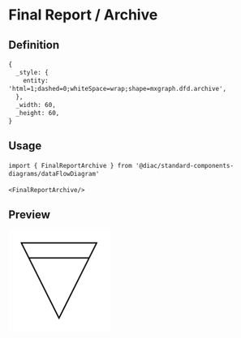 # Final Report / Archive

## Definition

```
{
  _style: { 
    entity: 'html=1;dashed=0;whiteSpace=wrap;shape=mxgraph.dfd.archive',
  },
  _width: 60,
  _height: 60,
}
```

## Usage

```
import { FinalReportArchive } from '@diac/standard-components-diagrams/dataFlowDiagram'

<FinalReportArchive/>
```

## Preview

<img src="./final-report-archive.png" width="200"/>
